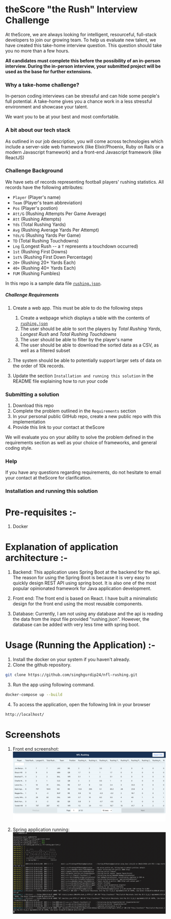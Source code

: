 # theScore "the Rush" Interview Challenge
At theScore, we are always looking for intelligent, resourceful, full-stack developers to join our growing team. To help us evaluate new talent, we have created this take-home interview question. This question should take you no more than a few hours.

**All candidates must complete this before the possibility of an in-person interview. During the in-person interview, your submitted project will be used as the base for further extensions.**

### Why a take-home challenge?
In-person coding interviews can be stressful and can hide some people's full potential. A take-home gives you a chance work in a less stressful environment and showcase your talent.

We want you to be at your best and most comfortable.

### A bit about our tech stack
As outlined in our job description, you will come across technologies which include a server-side web framework (like Elixir/Phoenix, Ruby on Rails or a modern Javascript framework) and a front-end Javascript framework (like ReactJS)

### Challenge Background
We have sets of records representing football players' rushing statistics. All records have the following attributes:
* `Player` (Player's name)
* `Team` (Player's team abbreviation)
* `Pos` (Player's postion)
* `Att/G` (Rushing Attempts Per Game Average)
* `Att` (Rushing Attempts)
* `Yds` (Total Rushing Yards)
* `Avg` (Rushing Average Yards Per Attempt)
* `Yds/G` (Rushing Yards Per Game)
* `TD` (Total Rushing Touchdowns)
* `Lng` (Longest Rush -- a `T` represents a touchdown occurred)
* `1st` (Rushing First Downs)
* `1st%` (Rushing First Down Percentage)
* `20+` (Rushing 20+ Yards Each)
* `40+` (Rushing 40+ Yards Each)
* `FUM` (Rushing Fumbles)

In this repo is a sample data file [`rushing.json`](/rushing.json).

##### Challenge Requirements
1. Create a web app. This must be able to do the following steps
    1. Create a webpage which displays a table with the contents of [`rushing.json`](/rushing.json)
    2. The user should be able to sort the players by _Total Rushing Yards_, _Longest Rush_ and _Total Rushing Touchdowns_
    3. The user should be able to filter by the player's name
    4. The user should be able to download the sorted data as a CSV, as well as a filtered subset
    
2. The system should be able to potentially support larger sets of data on the order of 10k records.

3. Update the section `Installation and running this solution` in the README file explaining how to run your code

### Submitting a solution
1. Download this repo
2. Complete the problem outlined in the `Requirements` section
3. In your personal public GitHub repo, create a new public repo with this implementation
4. Provide this link to your contact at theScore

We will evaluate you on your ability to solve the problem defined in the requirements section as well as your choice of frameworks, and general coding style.

### Help
If you have any questions regarding requirements, do not hesitate to email your contact at theScore for clarification.

### Installation and running this solution

# Pre-requisites :-
1. Docker

# Explanation of application architecture :-

1. Backend: This application uses Spring Boot at the backend for the api. The reason for using the Spring Boot is because it is very easy to quickly design REST API using spring boot. It is also one of the most popular opinionated framework for Java application development.

2. Front end: The front end is based on React. I have built a minimalistic design for the front end using the most reusable components.

3. Database: Currently, I am not using any database and the api is reading the data from the input file provided "rushing.json". However, the database can be added with very less time with spring boot.

# Usage (Running the Application) :-
1. Install the docker on your system if you haven't already.
2. Clone the github repository.
```bash
git clone https://github.com/singhgurdip24/nfl-rushing.git
```
3. Run the app using following command.
```bash
docker-compose up --build
```
4. To access the application, open the following link in your browser
```
http://localhost/
```
# Screenshots

1. Front end screenshot:
![alt text](https://github.com/singhgurdip24/nfl-rushing/blob/main/screenshots/Front%20end.png?raw=true)

2. Spring application running:
![alt text](https://github.com/singhgurdip24/nfl-rushing/blob/main/screenshots/Docker%20screenshot.png?raw=true)